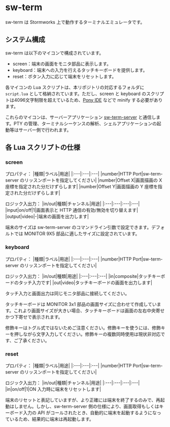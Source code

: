 # sw-term
sw-term は Stormworks 上で動作するターミナルエミュレータです。

## システム構成
sw-term は以下のマイコンで構成されています。
- screen：端末の画面をモニタ部品に表示します。
- keyboard：端末への入力を行えるタッチキーボードを提供します。
- reset：ボタン入力に応じて端末をリセットします。

各マイコンの Lua スクリプトは、本リポジトリの対応するフォルダに `script.lua` として格納されています。ただし、screen と keyboard のスクリプトは4096文字制限を超えているため、[Pony IDE](https://lua.flaffipony.rocks/) などで minify する必要があります。

これらのマイコンは、サーバーアプリケーション [sw-term-server](https://github.com/gcrtnst/sw-term-server) と通信します。PTY の管理、ターミナルシーケンスの解析、シェルアプリケーションの起動等はサーバー側で行われます。

## 各 Lua スクリプトの仕様
### screen
プロパティ：
|種類|ラベル|用途|
|:---|:---|:---|
|number|HTTP Port|sw-term-server のリッスンポートを指定してください|
|number|Offset X|画面描画の X 座標を指定された分だけずらします|
|number|Offset Y|画面描画の Y 座標を指定された分だけずらします|

ロジック入出力：
|in/out|種類|チャンネル|用途|
|:---|:---|:---|:---|
|input|on/off|1|画面表示と HTTP 通信の有効/無効を切り替えます|
|output|video|-|端末の画面を出力します|

端末のサイズは sw-term-server のコマンドライン引数で設定できます。デフォルトでは MONITOR 9X5 部品に適したサイズに設定されています。

### keyboard
プロパティ：
|種類|ラベル|用途|
|:---|:---|:---|
|number|HTTP Port|sw-term-server のリッスンポートを指定してください|

ロジック入出力：
|in/out|種類|用途|
|:---|:---|:---|
|in|composite|タッチキーボードのタッチ入力です|
|out|video|タッチキーボードの画面を出力します|

タッチ入力と画面出力は同じモニタ部品に接続してください。

タッチキーボードは MONITOR 3x1 部品の画面サイズに合わせて作成しています。これより画面サイズが大きい場合、タッチキーボードは画面の左右中央寄せかつ下寄せで表示されます。

修飾キーはトグル式ではないためご注意ください。修飾キーを使うには、修飾キーを押しながら文字入力してください。修飾キーの複数同時使用は現状非対応です、ご了承ください。

### reset
プロパティ：
|種類|ラベル|用途|
|:---|:---|:---|
|number|HTTP Port|sw-term-server のリッスンポートを指定してください|

ロジック入出力：
|in/out|種類|チャンネル|用途|
|:---|:---|:---|:---|
|in|on/off|1|ON 入力時に端末をリセットします|

端末のリセットと表記していますが、より正確には端末を終了するのみで、再起動はしません。しかし、sw-term-server 側の仕様により、画面取得もしくはキーボード入力の API がコールされたとき、自動的に端末を起動するようになっているため、結果的に端末は再起動します。
